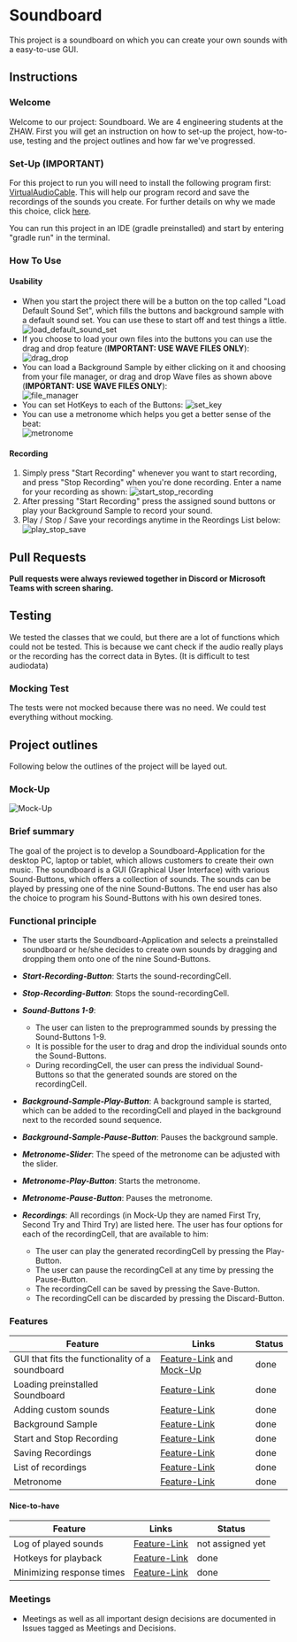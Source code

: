 # Soundboard

This project is a soundboard on which you can create your own sounds with a easy-to-use GUI.

## Instructions

### Welcome

Welcome to our project: Soundboard. We are 4 engineering students at the ZHAW. First you will get an instruction on how to set-up the project, how-to-use, testing and the project outlines and how far we've progressed.

### Set-Up (IMPORTANT)

For this project to run you will need to install the following program first:  [VirtualAudioCable](https://www.vb-audio.com/Cable/).
This will help our program record and save the recordings of the sounds you create. For further details on why we made this choice, click [here](https://github.zhaw.ch/pm2-it19awin-muon-rayi-scmy/gruppe03-bettermouret-projekt2-Soundboard/issues/19).

You can run this project in an IDE (gradle preinstalled) and start by entering "gradle run" in the terminal.

### How To Use

#### Usability

- When you start the project there will be a button on the top called "Load Default Sound Set", which fills the buttons and background sample with a default sound set. You can use these to start off and test things a little.
![load_default_sound_set](https://github.zhaw.ch/pm2-it19awin-muon-rayi-scmy/gruppe03-bettermouret-projekt2-Soundboard/blob/master/Instruction_Resources/load_default_sound_set.png)
- If you choose to load your own files into the buttons you can use the drag and drop feature (**IMPORTANT: USE WAVE FILES ONLY**):
![drag_drop](https://github.zhaw.ch/pm2-it19awin-muon-rayi-scmy/gruppe03-bettermouret-projekt2-Soundboard/blob/master/Instruction_Resources/drag_drop_buttons.gif)
- You can load a Background Sample by either clicking on it and choosing from your file manager, or drag and drop Wave files as shown above (**IMPORTANT: USE WAVE FILES ONLY**):  
![file_manager](https://github.zhaw.ch/pm2-it19awin-muon-rayi-scmy/gruppe03-bettermouret-projekt2-Soundboard/blob/master/Instruction_Resources/file_manager.gif)
- You can set HotKeys to each of the Buttons:
![set_key](https://github.zhaw.ch/pm2-it19awin-muon-rayi-scmy/gruppe03-bettermouret-projekt2-Soundboard/blob/master/Instruction_Resources/set_key.gif)
- You can use a metronome which helps you get a better sense of the beat:  
![metronome](https://github.zhaw.ch/pm2-it19awin-muon-rayi-scmy/gruppe03-bettermouret-projekt2-Soundboard/blob/master/Instruction_Resources/metronome_slider.gif)

#### Recording

1. Simply press "Start Recording" whenever you want to start recording, and press "Stop Recording" when you're done recording. Enter a name for your recording as shown:
![start_stop_recording](https://github.zhaw.ch/pm2-it19awin-muon-rayi-scmy/gruppe03-bettermouret-projekt2-Soundboard/blob/master/Instruction_Resources/start_stop_recording.gif)
2. After pressing "Start Recording" press the assigned sound buttons or play your Background Sample to record your sound.
3. Play / Stop / Save your recordings anytime in the Reordings List below:  
![play_stop_save](https://github.zhaw.ch/pm2-it19awin-muon-rayi-scmy/gruppe03-bettermouret-projekt2-Soundboard/blob/master/Instruction_Resources/play_stop_save_recording.png)

## Pull Requests
**Pull requests were always reviewed together in Discord or Microsoft Teams with screen sharing.**

## Testing
We tested the classes that we could, but there are a lot of functions which could not be tested. This is because we cant check if the audio really plays or the recording has the correct data in Bytes. (It is difficult to test audiodata)
### Mocking Test
The tests were not mocked because there was no need. We could test everything without mocking.


## Project outlines

Following below the outlines of the project will be layed out.

### Mock-Up

![Mock-Up]( https://github.zhaw.ch/pm2-it19awin-muon-rayi-scmy/gruppe03-bettermouret-projekt2-Soundboard/blob/master/Mock-Up/Mock-Up.png)

### Brief summary

The goal of the project is to develop a Soundboard-Application for the desktop PC, laptop or tablet, which allows customers to create their own music. The soundboard is a GUI (Graphical User Interface) with various Sound-Buttons, which offers a collection of sounds. The sounds can be played by pressing one of the nine Sound-Buttons. The end user has also the choice to program his Sound-Buttons with his own desired tones.

### Functional principle

- The user starts the Soundboard-Application and selects a preinstalled soundboard or he/she decides to create own sounds by dragging and dropping them onto one of the nine Sound-Buttons.

- ***Start-Recording-Button***: Starts the sound-recordingCell.
- ***Stop-Recording-Button***: Stops the sound-recordingCell.
- ***Sound-Buttons 1-9***: 
  - The user can listen to the preprogrammed sounds by pressing the Sound-Buttons 1-9.
  - It is possible for the user to drag and drop the individual sounds onto the Sound-Buttons.
  - During recordingCell, the user can press the individual Sound-Buttons so that the generated sounds are stored on the recordingCell.
- ***Background-Sample-Play-Button***: A background sample is started, which can be added to the recordingCell and played in the background next to the recorded sound sequence.
- ***Background-Sample-Pause-Button***: Pauses the background sample.
- ***Metronome-Slider***: The speed of the metronome can be adjusted with the slider.
- ***Metronome-Play-Button***: Starts the metronome.
- ***Metronome-Pause-Button***: Pauses the metronome.
- ***Recordings***: All recordings (in Mock-Up they are named First Try, Second Try and Third Try) are listed here. The user has four options for each of the recordingCell, that are available to him: 
  - The user can play the generated recordingCell by pressing the Play-Button.
  - The user can pause the recordingCell at any time by pressing the Pause-Button.
  - The recordingCell can be saved by pressing the Save-Button.
  - The recordingCell can be discarded by pressing the Discard-Button.

### Features

| Feature  | Links | Status |
| --------- | ----- | ------ |
| GUI that fits the functionality of a soundboard | [Feature-Link](https://github.zhaw.ch/pm2-it19awin-muon-rayi-scmy/gruppe03-bettermouret-projekt2-Soundboard/issues/2) and [Mock-Up](https://github.zhaw.ch/pm2-it19awin-muon-rayi-scmy/gruppe03-bettermouret-projekt2-Soundboard/blob/master/Mock-Up/Mock-Up.png) | done
| Loading preinstalled Soundboard | [Feature-Link](https://github.zhaw.ch/pm2-it19awin-muon-rayi-scmy/gruppe03-bettermouret-projekt2-Soundboard/issues/3) | done
| Adding custom sounds | [Feature-Link](https://github.zhaw.ch/pm2-it19awin-muon-rayi-scmy/gruppe03-bettermouret-projekt2-Soundboard/issues/7) | done
| Background Sample | [Feature-Link](https://github.zhaw.ch/pm2-it19awin-muon-rayi-scmy/gruppe03-bettermouret-projekt2-Soundboard/issues/4) | done
| Start and Stop Recording | [Feature-Link](https://github.zhaw.ch/pm2-it19awin-muon-rayi-scmy/gruppe03-bettermouret-projekt2-Soundboard/issues/5) | done
| Saving Recordings | [Feature-Link](https://github.zhaw.ch/pm2-it19awin-muon-rayi-scmy/gruppe03-bettermouret-projekt2-Soundboard/issues/6) | done
| List of recordings | [Feature-Link](https://github.zhaw.ch/pm2-it19awin-muon-rayi-scmy/gruppe03-bettermouret-projekt2-Soundboard/issues/11) | done
| Metronome | [Feature-Link](https://github.zhaw.ch/pm2-it19awin-muon-rayi-scmy/gruppe03-bettermouret-projekt2-Soundboard/issues/1) | done

#### Nice-to-have

| Feature  | Links | Status |
| --------- | ----- | ------ |
| Log of played sounds | [Feature-Link](https://github.zhaw.ch/pm2-it19awin-muon-rayi-scmy/gruppe03-bettermouret-projekt2-Soundboard/issues/8) | not assigned yet
| Hotkeys for playback | [Feature-Link](https://github.zhaw.ch/pm2-it19awin-muon-rayi-scmy/gruppe03-bettermouret-projekt2-Soundboard/issues/9) | done
| Minimizing response times | [Feature-Link](https://github.zhaw.ch/pm2-it19awin-muon-rayi-scmy/gruppe03-bettermouret-projekt2-Soundboard/issues/10) | done

### Meetings

- Meetings as well as all important design decisions are documented in Issues tagged as Meetings and Decisions.

